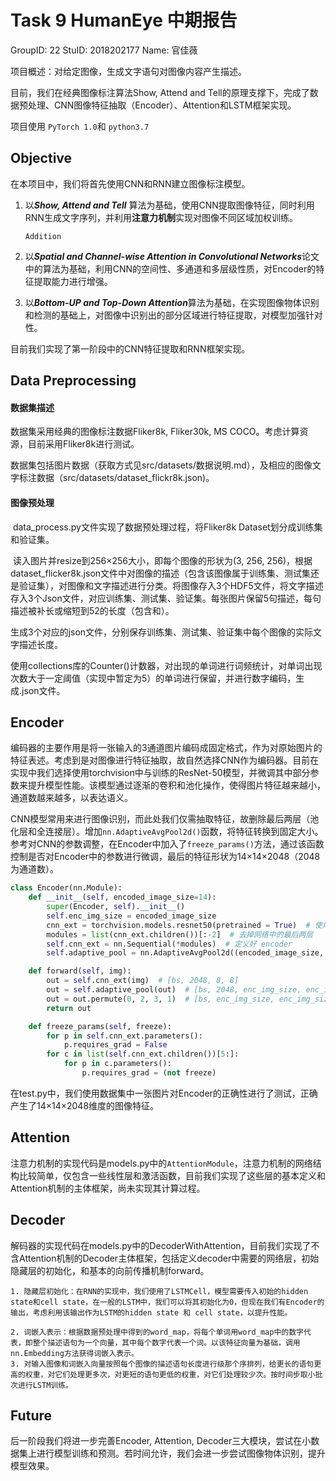 # Task 9 HumanEye 中期报告

GroupID: 22  StuID: 2018202177  Name: 官佳薇



项目概述：对给定图像，生成文字语句对图像内容产生描述。

目前，我们在经典图像标注算法Show, Attend and Tell的原理支撑下，完成了数据预处理、CNN图像特征抽取（Encoder）、Attention和LSTM框架实现。

项目使用 `PyTorch 1.0`和  `python3.7`



## Objective

在本项目中，我们将首先使用CNN和RNN建立图像标注模型。

1. 以***Show, Attend and Tell*** 算法为基础，使用CNN提取图像特征，同时利用RNN生成文字序列，并利用**注意力机制**实现对图像不同区域加权训练。

   `Addition`

2. 以***Spatial and Channel-wise Attention in Convolutional Networks***论文中的算法为基础，利用CNN的空间性、多通道和多层级性质，对Encoder的特征提取能力进行增强。

3. 以***Bottom-UP and Top-Down Attention***算法为基础，在实现图像物体识别和检测的基础上，对图像中识别出的部分区域进行特征提取，对模型加强针对性。

目前我们实现了第一阶段中的CNN特征提取和RNN框架实现。



## Data Preprocessing

#### 数据集描述

数据集采用经典的图像标注数据Fliker8k, Fliker30k, MS COCO。考虑计算资源，目前采用Fliker8k进行测试。

数据集包括图片数据（获取方式见src/datasets/数据说明.md），及相应的图像文字标注数据（src/datasets/dataset_flickr8k.json)。

#### 图像预处理

​	data_process.py文件实现了数据预处理过程，将Fliker8k Dataset划分成训练集和验证集。

​	读入图片并resize到256×256大小，即每个图像的形状为(3, 256, 256)，根据dataset_flicker8k.json文件中对图像的描述（包含该图像属于训练集、测试集还是验证集），对图像和文字描述进行分类。将图像存入3个HDF5文件，将文字描述存入3个Json文件，对应训练集、测试集、验证集。每张图片保留5句描述，每句描述被补长或缩短到52的长度（包含<start>和<end>）。

​	生成3个对应的json文件，分别保存训练集、测试集、验证集中每个图像的实际文字描述长度。

​	使用collections库的Counter()计数器，对出现的单词进行词频统计，对单词出现次数大于一定阈值（实现中暂定为5）的单词进行保留，并进行数字编码，生成.json文件。

## Encoder

编码器的主要作用是将一张输入的3通道图片编码成固定格式，作为对原始图片的特征表述。考虑到是对图像进行特征抽取，故自然选择CNN作为编码器。目前在实现中我们选择使用torchvision中与训练的ResNet-50模型，并微调其中部分参数来提升模型性能。该模型通过逐渐的卷积和池化操作，使得图片特征越来越小，通道数越来越多，以表达语义。

CNN模型常用来进行图像识别，而此处我们仅需抽取特征，故删除最后两层（池化层和全连接层）。增加`nn.AdaptiveAvgPool2d()`函数，将特征转换到固定大小。参考对CNN的参数调整，在Encoder中加入了`freeze_params()`方法，通过该函数控制是否对Encoder中的参数进行微调，最后的特征形状为14×14×2048（2048为通道数）。

```python
class Encoder(nn.Module):
    def __init__(self, encoded_image_size=14):
        super(Encoder, self).__init__()
        self.enc_img_size = encoded_image_size
        cnn_ext = torchvision.models.resnet50(pretrained = True)  # 使用预训练的 resnet-50
        modules = list(cnn_ext.children())[:-2]  # 去掉网络中的最后两层
        self.cnn_ext = nn.Sequential(*modules)  # 定义好 encoder
        self.adaptive_pool = nn.AdaptiveAvgPool2d((encoded_image_size, encoded_image_size))  # 将输出改变到指定的大小

    def forward(self, img):
        out = self.cnn_ext(img)  # [bs, 2048, 8, 8]
        out = self.adaptive_pool(out)  # [bs, 2048, enc_img_size, enc_img_size]
        out = out.permute(0, 2, 3, 1)  # [bs, enc_img_size, enc_img_size, 2048]
        return out

    def freeze_params(self, freeze):
        for p in self.cnn_ext.parameters():
            p.requires_grad = False
        for c in list(self.cnn_ext.children())[5:]:
            for p in c.parameters():
                p.requires_grad = (not freeze)
```

在test.py中，我们使用数据集中一张图片对Encoder的正确性进行了测试，正确产生了14×14×2048维度的图像特征。



## Attention

注意力机制的实现代码是models.py中的`AttentionModule`，注意力机制的网络结构比较简单，仅包含一些线性层和激活函数，目前我们实现了这些层的基本定义和Attention机制的主体框架，尚未实现其计算过程。



## Decoder

解码器的实现代码在models.py中的DecoderWithAttention，目前我们实现了不含Attention机制的Decoder主体框架，包括定义decoder中需要的网络层，初始隐藏层的初始化，和基本的向前传播机制forward。

 	1. 隐藏层初始化：在RNN的实现中，我们使用了LSTMCell，模型需要传入初始的hidden state和cell state，在一般的LSTM中，我们可以将其初始化为0，但现在我们有Encoder的输出，考虑利用该输出作为LSTM的hidden state 和 cell state，以提升性能。

	2. 词嵌入表示：根据数据预处理中得到的word_map，将每个单词用word_map中的数字代表，即整个描述语句为一个向量，其中每个数字代表一个词。以该特征向量为基础，调用nn.Embedding方法获得词嵌入表示。
 	3. 对输入图像和词嵌入向量按照每个图像的描述语句长度进行级那个序排列，给更长的语句更高的权重，对它们处理更多次，对更短的语句更低的权重，对它们处理较少次。按时间步取小批次进行LSTM训练。



## Future

后一阶段我们将进一步完善Encoder, Attention, Decoder三大模块，尝试在小数据集上进行模型训练和预测。若时间允许，我们会进一步尝试图像物体识别，提升模型效果。